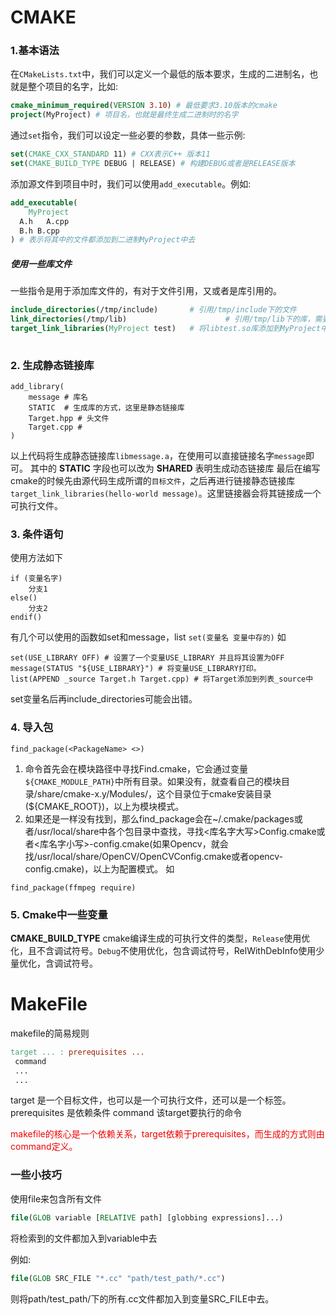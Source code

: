 # CMAKE

### 1.基本语法

在`CMakeLists.txt`中，我们可以定义一个最低的版本要求，生成的二进制名，也就是整个项目的名字，比如:

```cmake
cmake_minimum_required(VERSION 3.10) # 最低要求3.10版本的cmake
project(MyProject) # 项目名，也就是最终生成二进制时的名字
```

通过`set`指令，我们可以设定一些必要的参数，具体一些示例:

```cmake
set(CMAKE_CXX_STANDARD 11) # CXX表示C++ 版本11
set(CMAKE_BUILD_TYPE DEBUG | RELEASE) # 构建DEBUG或者是RELEASE版本
```

 添加源文件到项目中时，我们可以使用`add_executable`。例如:

```cmake
add_executable(
	MyProject
  A.h	A.cpp
  B.h B.cpp
) # 表示将其中的文件都添加到二进制MyProject中去
```

##### 使用一些库文件

一些指令是用于添加库文件的，有对于文件引用，又或者是库引用的。

```cmake
include_directories(/tmp/include) 		# 引用/tmp/include下的文件
link_directories(/tmp/lib)						# 引用/tmp/lib下的库，需要配合target_link_libraries
target_link_libraries(MyProject test)	# 将libtest.so库添加到MyProject中
																			# /tmp/lib/libtest.so
```


### 2. 生成静态链接库

```shell
add_library(
    message # 库名
    STATIC  # 生成库的方式，这里是静态链接库
    Target.hpp # 头文件
    Target.cpp # 
)
```
以上代码将生成静态链接库`libmessage.a`，在使用可以直接链接名字`message`即可。
其中的 __STATIC__ 字段也可以改为 __SHARED__ 表明生成动态链接库
最后在编写cmake的时候先由源代码生成所谓的`目标文件`，之后再进行链接静态链接库
`target_link_libraries(hello-world message)`。这里链接器会将其链接成一个可执行文件。

### 3. 条件语句

使用方法如下
```shell
if (变量名字)
    分支1
else()
    分支2
endif()
```
有几个可以使用的函数如set和message，list
`set(变量名 变量中存的)`
如
```shell
set(USE_LIBRARY OFF) # 设置了一个变量USE_LIBRARY 并且将其设置为OFF
message(STATUS "${USE_LIBRARY}") # 将变量USE_LIBRARY打印。
list(APPEND _source Target.h Target.cpp) # 将Target添加到列表_source中
```
set变量名后再include_directories可能会出错。

### 4. 导入包

`find_package(<PackageName> <>)`
1. 命令首先会在模块路径中寻找Find<name>.cmake，它会通过变量`${CMAKE_MODULE_PATH}`中所有目录。如果没有，就查看自己的模块目录/share/cmake-x.y/Modules/，这个目录位于cmake安装目录(${CMAKE_ROOT})，以上为模块模式。
2. 如果还是一样没有找到，那么find_package会在~/.cmake/packages或者/usr/local/share中各个包目录中查找，寻找<库名字大写>Config.cmake或者<库名字小写>-config.cmake(如果Opencv，就会找/usr/local/share/OpenCV/OpenCVConfig.cmake或者opencv-config.cmake)，以上为配置模式。
如 
```shell
find_package(ffmpeg require)
```

### 5. Cmake中一些变量

__CMAKE_BUILD_TYPE__ cmake编译生成的可执行文件的类型，`Release`使用优化，且不含调试符号。`Debug`不使用优化，包含调试符号，RelWithDebInfo使用少量优化，含调试符号。 

# MakeFile

makefile的简易规则

```makefile
target ... : prerequisites ...
 command
 ...
 ...
```

target 是一个目标文件，也可以是一个可执行文件，还可以是一个标签。
prerequisites 是依赖条件
command 该target要执行的命令

<font color=F0000>makefile的核心是一个依赖关系，target依赖于prerequisites，而生成的方式则由command定义。 </font>


### 一些小技巧

使用file来包含所有文件

```cmake
file(GLOB variable [RELATIVE path] [globbing expressions]...)
```

 将检索到的文件都加入到variable中去

 例如: 

 ```cmake
 file(GLOB SRC_FILE "*.cc" "path/test_path/*.cc")
 ```

 则将path/test_path/下的所有.cc文件都加入到变量SRC_FILE中去。



